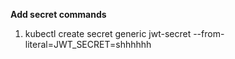 **Add secret commands**

1. kubectl create secret generic jwt-secret --from-literal=JWT_SECRET=shhhhhh
